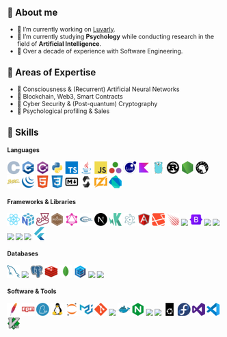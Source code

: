 <h2>👋 About me</h2>

- 🔭 I’m currently working on [Luvarly](https://github.com/Luvarly).
- 🌱 I’m currently studying **Psychology** while conducting research in the field of **Artificial Intelligence**.
- 🌹 Over a decade of experience with Software Engineering.

<h2>📜 Areas of Expertise</h2>

- 🔹 Consciousness & (Recurrent) Artificial Neural Networks
- 🔹 Blockchain, Web3, Smart Contracts
- 🔹 Cyber Security & (Post-quantum) Cryptography
- 🔹 Psychological profiling & Sales

<h2>🧰 Skills</h2>
<h4>Languages</h4>
<p align="left">
<img src="https://raw.githubusercontent.com/devicons/devicon/2ae2a900d2f041da66e950e4d48052658d850630/icons/c/c-original.svg" height="30" />
<img src="https://raw.githubusercontent.com/devicons/devicon/2ae2a900d2f041da66e950e4d48052658d850630/icons/cplusplus/cplusplus-original.svg" height="30" />
<img src="https://raw.githubusercontent.com/devicons/devicon/1119b9f84c0290e0f0b38982099a2bd027a48bf1/icons/csharp/csharp-original.svg" height="30" />
<img src="https://raw.githubusercontent.com/devicons/devicon/2ae2a900d2f041da66e950e4d48052658d850630/icons/python/python-original.svg" height="30" />
<img src="https://raw.githubusercontent.com/devicons/devicon/2ae2a900d2f041da66e950e4d48052658d850630/icons/typescript/typescript-original.svg" height="30" />
<img src="https://raw.githubusercontent.com/devicons/devicon/2ae2a900d2f041da66e950e4d48052658d850630/icons/java/java-original.svg" height="30" />
<img src="https://raw.githubusercontent.com/devicons/devicon/2ae2a900d2f041da66e950e4d48052658d850630/icons/javascript/javascript-original.svg" height="30" />
<img src="https://raw.githubusercontent.com/devicons/devicon/2ae2a900d2f041da66e950e4d48052658d850630/icons/julia/julia-original.svg" height="30" />
<img src="https://raw.githubusercontent.com/devicons/devicon/2ae2a900d2f041da66e950e4d48052658d850630/icons/lua/lua-original.svg" height="30" />
<img src="https://raw.githubusercontent.com/devicons/devicon/2ae2a900d2f041da66e950e4d48052658d850630/icons/kotlin/kotlin-original.svg" height="30" />
<img src="https://raw.githubusercontent.com/devicons/devicon/2ae2a900d2f041da66e950e4d48052658d850630/icons/go/go-original.svg" height="30" />
<img src="https://raw.githubusercontent.com/devicons/devicon/2ae2a900d2f041da66e950e4d48052658d850630/icons/rust/rust-plain.svg" height="30" />
<img src="https://raw.githubusercontent.com/devicons/devicon/2ae2a900d2f041da66e950e4d48052658d850630/icons/nodejs/nodejs-original.svg" height="30" />
<img src="https://raw.githubusercontent.com/devicons/devicon/2ae2a900d2f041da66e950e4d48052658d850630/icons/denojs/denojs-original.svg" height="30" />
<img src="https://raw.githubusercontent.com/devicons/devicon/2ae2a900d2f041da66e950e4d48052658d850630/icons/babel/babel-original.svg" height="30" />
<img src="https://raw.githubusercontent.com/devicons/devicon/2ae2a900d2f041da66e950e4d48052658d850630/icons/jquery/jquery-original.svg" height="30" />
<img src="https://raw.githubusercontent.com/devicons/devicon/2ae2a900d2f041da66e950e4d48052658d850630/icons/html5/html5-original.svg" height="30" />
<img src="https://raw.githubusercontent.com/devicons/devicon/2ae2a900d2f041da66e950e4d48052658d850630/icons/css3/css3-original.svg" height="30" />
<img src="https://raw.githubusercontent.com/devicons/devicon/2ae2a900d2f041da66e950e4d48052658d850630/icons/markdown/markdown-original.svg" height="30" />
<img src="https://raw.githubusercontent.com/vscode-icons/vscode-icons/cecdde508abfe0e2459208c10df2efb28a2971b0/icons/file_type_light_solidity.svg" height="30" />
<img src="https://raw.githubusercontent.com/devicons/devicon/0aaa2fb430f95f63ba0b532cdf94899e5658f2b8/icons/zig/zig-original.svg" height="30" />
<img src="https://raw.githubusercontent.com/devicons/devicon/0aaa2fb430f95f63ba0b532cdf94899e5658f2b8/icons/dart/dart-original.svg" height="30" />
</p>

<h4>Frameworks & Libraries</h4>
<p align="left">
<img src="https://raw.githubusercontent.com/devicons/devicon/2ae2a900d2f041da66e950e4d48052658d850630/icons/react/react-original.svg" height="30" />
<img src="https://raw.githubusercontent.com/devicons/devicon/2ae2a900d2f041da66e950e4d48052658d850630/icons/numpy/numpy-original.svg" height="30" />
<img src="https://raw.githubusercontent.com/devicons/devicon/2ae2a900d2f041da66e950e4d48052658d850630/icons/jest/jest-plain.svg" height="30" />
<img src="https://raw.githubusercontent.com/devicons/devicon/2ae2a900d2f041da66e950e4d48052658d850630/icons/mocha/mocha-plain.svg" height="30" />
<img src="https://raw.githubusercontent.com/devicons/devicon/2ae2a900d2f041da66e950e4d48052658d850630/icons/graphql/graphql-plain.svg" height="30" />
<img src="https://raw.githubusercontent.com/devicons/devicon/2ae2a900d2f041da66e950e4d48052658d850630/icons/opengl/opengl-original.svg" height="30" />
<img src="https://raw.githubusercontent.com/devicons/devicon/2ae2a900d2f041da66e950e4d48052658d850630/icons/nextjs/nextjs-original.svg" height="30" />
<img src="https://raw.githubusercontent.com/devicons/devicon/2ae2a900d2f041da66e950e4d48052658d850630/icons/karma/karma-original.svg" height="30" />
<img src="https://raw.githubusercontent.com/devicons/devicon/2ae2a900d2f041da66e950e4d48052658d850630/icons/electron/electron-original.svg" height="30" />
<img src="https://raw.githubusercontent.com/devicons/devicon/2ae2a900d2f041da66e950e4d48052658d850630/icons/angularjs/angularjs-original.svg" height="30" />
<img src="https://raw.githubusercontent.com/devicons/devicon/2ae2a900d2f041da66e950e4d48052658d850630/icons/laravel/laravel-plain.svg" height="30" />
<img src="https://raw.githubusercontent.com/devicons/devicon/2ae2a900d2f041da66e950e4d48052658d850630/icons/meteor/meteor-original.svg" height="30" />
<img src="https://raw.githubusercontent.com/detain/svg-logos/780f25886640cef088af994181646db2f6b1a3f8/svg/selenium-logo.svg" height="30" />
<img src="https://raw.githubusercontent.com/devicons/devicon/2ae2a900d2f041da66e950e4d48052658d850630/icons/bootstrap/bootstrap-original.svg" height="30" />
<img src="https://www.chartjs.org/img/chartjs-logo.svg" height="30" />
<img src="https://www.vectorlogo.zone/logos/pptrdev/pptrdev-official.svg" height="30" />
<img src="https://www.vectorlogo.zone/logos/curl_haxx/curl_haxx-icon.svg" height="30" />
<img src="https://www.vectorlogo.zone/logos/openssl/openssl-icon.svg" height="30" />
<img src="https://raw.githubusercontent.com/gilbarbara/logos/9f0858601cc8543b51c8eea0722dbab4a7c7a1f9/logos/nativescript.svg" height="30" />
<img src="https://raw.githubusercontent.com/devicons/devicon/0aaa2fb430f95f63ba0b532cdf94899e5658f2b8/icons/flutter/flutter-original.svg" height="30" />
</p>

<h4>Databases</h4>
<p align="left">
<img src="https://raw.githubusercontent.com/devicons/devicon/2ae2a900d2f041da66e950e4d48052658d850630/icons/mysql/mysql-original.svg" height="30" />
<img src="https://www.vectorlogo.zone/logos/mariadb/mariadb-icon.svg" height="30" />
<img src="https://raw.githubusercontent.com/devicons/devicon/2ae2a900d2f041da66e950e4d48052658d850630/icons/postgresql/postgresql-original.svg" height="30" />
<img src="https://raw.githubusercontent.com/devicons/devicon/2ae2a900d2f041da66e950e4d48052658d850630/icons/redis/redis-original.svg" height="30" />
<img src="https://raw.githubusercontent.com/devicons/devicon/2ae2a900d2f041da66e950e4d48052658d850630/icons/mongodb/mongodb-original.svg" height="30" />
<img src="https://raw.githubusercontent.com/devicons/devicon/2ae2a900d2f041da66e950e4d48052658d850630/icons/sequelize/sequelize-original.svg" height="30" />
<img src="https://www.vectorlogo.zone/logos/sqlite/sqlite-icon.svg" height="30" />
<img src="https://raw.githubusercontent.com/gilbarbara/logos/9f0858601cc8543b51c8eea0722dbab4a7c7a1f9/logos/prisma.svg" height="30" />
</p>

<h4>Software & Tools</h4>
<p align="left">
<img src="https://raw.githubusercontent.com/devicons/devicon/2ae2a900d2f041da66e950e4d48052658d850630/icons/apache/apache-original.svg" height="30" />
<img src="https://raw.githubusercontent.com/devicons/devicon/2ae2a900d2f041da66e950e4d48052658d850630/icons/npm/npm-original-wordmark.svg" height="30" />
<img src="https://raw.githubusercontent.com/devicons/devicon/2ae2a900d2f041da66e950e4d48052658d850630/icons/yarn/yarn-original.svg" height="30" />
<img src="https://raw.githubusercontent.com/devicons/devicon/2ae2a900d2f041da66e950e4d48052658d850630/icons/linux/linux-original.svg" height="30" />
<img src="https://raw.githubusercontent.com/devicons/devicon/2ae2a900d2f041da66e950e4d48052658d850630/icons/jupyter/jupyter-original.svg" height="30" />
<img src="https://raw.githubusercontent.com/devicons/devicon/2ae2a900d2f041da66e950e4d48052658d850630/icons/materialui/materialui-original.svg" height="30" />
<img src="https://raw.githubusercontent.com/devicons/devicon/2ae2a900d2f041da66e950e4d48052658d850630/icons/git/git-original.svg" height="30" />
<img src="https://raw.githubusercontent.com/kenangundogan/fontisto/036b7eca71aab1bef8e6a0518f7329f13ed62f6b/icons/svg/brand/unreal-engine.svg" height="30" />
<img src="https://raw.githubusercontent.com/devicons/devicon/2ae2a900d2f041da66e950e4d48052658d850630/icons/docker/docker-original.svg" height="30" />
<img src="https://raw.githubusercontent.com/devicons/devicon/2ae2a900d2f041da66e950e4d48052658d850630/icons/nginx/nginx-original.svg" height="30" />
<img src="https://www.vectorlogo.zone/logos/torproject/torproject-icon.svg" height="30" />
<img src="https://www.vectorlogo.zone/logos/firebase/firebase-icon.svg" height="30" />
<img src="https://raw.githubusercontent.com/devicons/devicon/2ae2a900d2f041da66e950e4d48052658d850630/icons/ubuntu/ubuntu-plain.svg" height="30" />
<img src="https://raw.githubusercontent.com/devicons/devicon/1119b9f84c0290e0f0b38982099a2bd027a48bf1/icons/fedora/fedora-original.svg" height="30" />
<img src="https://raw.githubusercontent.com/devicons/devicon/1119b9f84c0290e0f0b38982099a2bd027a48bf1/icons/visualstudio/visualstudio-plain.svg" height="30" />
<img src="https://raw.githubusercontent.com/devicons/devicon/1119b9f84c0290e0f0b38982099a2bd027a48bf1/icons/vscode/vscode-original.svg" height="30" />
<img src="https://raw.githubusercontent.com/devicons/devicon/1119b9f84c0290e0f0b38982099a2bd027a48bf1/icons/vim/vim-original.svg" height="30" />
</p>
